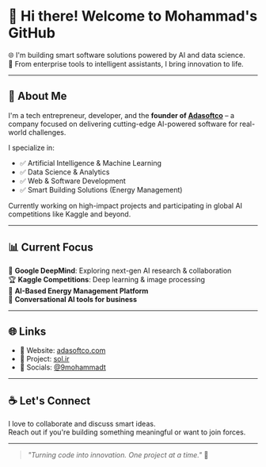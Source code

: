 # 👋 Hi there! Welcome to Mohammad's GitHub

🌐 I'm building smart software solutions powered by AI and data science.  
🔧 From enterprise tools to intelligent assistants, I bring innovation to life.

---

## 🧠 About Me

I'm a tech entrepreneur, developer, and the **founder of [Adasoftco](https://adasoftco.com)** – a company focused on delivering cutting-edge AI-powered software for real-world challenges.

I specialize in:
- ✅ Artificial Intelligence & Machine Learning  
- ✅ Data Science & Analytics  
- ✅ Web & Software Development  
- ✅ Smart Building Solutions (Energy Management)

Currently working on high-impact projects and participating in global AI competitions like Kaggle and beyond.

---

## 📊 Current Focus

🎯 **Google DeepMind**: Exploring next-gen AI research & collaboration  
🏆 **Kaggle Competitions**: Deep learning & image processing  
🌱 **AI-Based Energy Management Platform**  
💬 **Conversational AI tools for business**

---

## 🌐 Links

- 🔗 Website: [adasoftco.com](https://adasoftco.com)  
- 🔗 Project: [sol.ir](https://www.sol.ir)  
- 🔗 Socials: [@9mohammadt](https://zil.ink/9mohammadt)

---

## ☕ Let's Connect

I love to collaborate and discuss smart ideas.  
Reach out if you're building something meaningful or want to join forces.

---

> _"Turning code into innovation. One project at a time."_ 🚀
